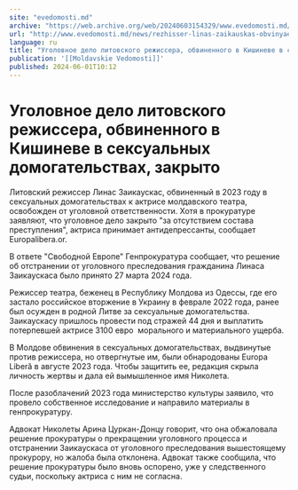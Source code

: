 ```yaml
---
site: "evedomosti.md"
archive: "https://web.archive.org/web/20240603154329/www.evedomosti.md/news/rezhisser-linas-zaikauskas-obvinyaemyj-v-seksualnyh-domogate"
url: "http://www.evedomosti.md/news/rezhisser-linas-zaikauskas-obvinyaemyj-v-seksualnyh-domogate"
language: ru
title: "Уголовное дело литовского режиссера, обвиненного в Кишиневе в сексуальных домогательствах, закрыто"
publication: '[[Moldavskie Vedomosti]]'
published: 2024-06-01T10:12
---
```


# Уголовное дело литовского режиссера, обвиненного в Кишиневе в сексуальных домогательствах, закрыто

Литовский режиссер Линас Заикаускас, обвиненный в 2023 году в сексуальных домогательствах к актрисе молдавского театра, освобожден от уголовной ответственности. Хотя в прокуратуре заявляют, что уголовное дело закрыто "за отсутствием состава преступления", актриса принимает антидепрессанты, сообщает Еuropalibera.or.

В ответе "Свободной Европе" Генпрокуратура сообщает, что решение об отстранении от уголовного преследования гражданина Линаса Заикаускаса было принято 27 марта 2024 года.

Режиссер театра, беженец в Республику Молдова из Одессы, где его застало российское вторжение в Украину в феврале 2022 года, ранее был осужден в родной Литве за сексуальные домогательства. Заикаускасу пришлось провести под стражей 44 дня и выплатить потерпевшей актрисе 3100 евро  морального и материального ущерба.

В Молдове обвинения в сексуальных домогательствах, выдвинутые против режиссера, но отвергнутые им, были обнародованы Europa Liberă в августе 2023 года. Чтобы защитить ее, редакция скрыла личность жертвы и дала ей вымышленное имя Николета.

После разоблачений 2023 года министерство культуры заявило, что провело собственное исследование и направило материалы в генпрокуратуру.

Адвокат Николеты Арина Цуркан-Донцу говорит, что она обжаловала решение прокуратуры о прекращении уголовного процесса и отстранении Заикаускаса от уголовного преследования вышестоящему прокурору, но жалоба была отклонена. Адвокат также сообщила, что решение прокуратуры было вновь оспорено, уже у следственного судьи, поскольку актриса с ним не согласна.